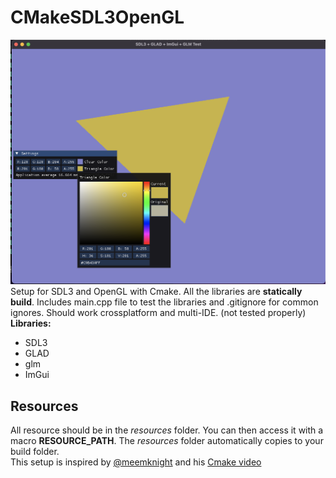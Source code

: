 # CMakeSDL3OpenGL
![test](resourses/img.png)
Setup for SDL3 and OpenGL with Cmake.
All the libraries are **statically build**.
Includes main.cpp file to test the libraries and .gitignore for common ignores.
Should work crossplatform and multi-IDE. (not tested properly)
<br>
**Libraries:**
* SDL3
* GLAD
* glm
* ImGui

## Resources
All resource should be in the _resources_ folder. You can then access it with a macro **RESOURCE_PATH**. The _resources_ folder automatically copies to your build folder.
<br>
This setup is inspired by [@meemknight](https://github.com/meemknight) and his [Cmake video](https://www.youtube.com/watch?v=IBgfeZME2Vw)


